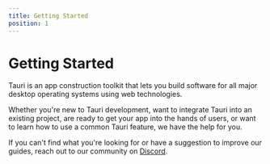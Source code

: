 ```yaml
---
title: Getting Started
position: 1
---
```


# Getting Started

Tauri is an app construction toolkit that lets you build software for all major desktop operating systems using web technologies.

Whether you're new to Tauri development, want to integrate Tauri into an existing project, are ready to get your app into the hands of users, or want to learn how to use a common Tauri feature, we have the help for you.

If you can't find what you're looking for or have a suggestion to improve our guides, reach out to our community on [Discord](https://discord.com/invite/tauri).
